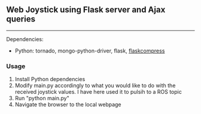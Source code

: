 ## Web Joystick using Flask server and Ajax queries
***
Dependencies:
* Python: tornado, mongo-python-driver, flask, [flaskcompress](https://github.com/colour-science/flask-compress)

### Usage
1. Install Python dependencies
2. Modify main.py accordingly to what you would like to do with the received joystick values. I have here used it to pulsih to a ROS topic
2. Run "python main.py"
3. Navigate the browser to the local webpage